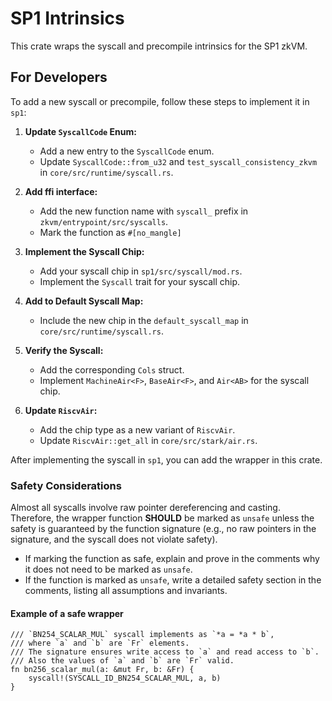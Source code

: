 # SP1 Intrinsics

This crate wraps the syscall and precompile intrinsics for the SP1 zkVM.

## For Developers

To add a new syscall or precompile, follow these steps to implement it in `sp1`:

1. **Update `SyscallCode` Enum:**
    - Add a new entry to the `SyscallCode` enum.
    - Update `SyscallCode::from_u32` and `test_syscall_consistency_zkvm` in `core/src/runtime/syscall.rs`.

2. **Add ffi interface:**
    - Add the new function name with `syscall_` prefix in `zkvm/entrypoint/src/syscalls`.
    - Mark the function as `#[no_mangle]`

3. **Implement the Syscall Chip:**
    - Add your syscall chip in `sp1/src/syscall/mod.rs`.
    - Implement the `Syscall` trait for your syscall chip.

4. **Add to Default Syscall Map:**
    - Include the new chip in the `default_syscall_map` in `core/src/runtime/syscall.rs`.

5. **Verify the Syscall:**
    - Add the corresponding `Cols` struct.
    - Implement `MachineAir<F>`, `BaseAir<F>`, and `Air<AB>` for the syscall chip.

6. **Update `RiscvAir`:**
    - Add the chip type as a new variant of `RiscvAir`.
    - Update `RiscvAir::get_all` in `core/src/stark/air.rs`.

After implementing the syscall in `sp1`, you can add the wrapper in this crate.

### Safety Considerations

Almost all syscalls involve raw pointer dereferencing and casting.
Therefore, the wrapper function **SHOULD** be marked as `unsafe` 
unless the safety is guaranteed by the function signature 
(e.g., no raw pointers in the signature, and the syscall does not violate safety).

- If marking the function as safe, explain and prove in the comments why it does not need to be marked as `unsafe`.
- If the function is marked as `unsafe`, write a detailed safety section in the comments, listing all assumptions and invariants.

#### Example of a safe wrapper

```
/// `BN254_SCALAR_MUL` syscall implements as `*a = *a * b`,
/// where `a` and `b` are `Fr` elements.
/// The signature ensures write access to `a` and read access to `b`.
/// Also the values of `a` and `b` are `Fr` valid.
fn bn256_scalar_mul(a: &mut Fr, b: &Fr) {
    syscall!(SYSCALL_ID_BN254_SCALAR_MUL, a, b)
}
```